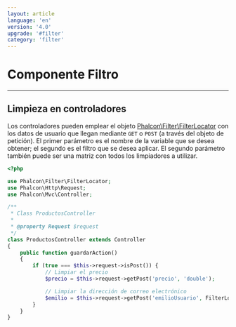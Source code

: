 ```yaml
---
layout: article
language: 'en'
version: '4.0'
upgrade: '#filter'
category: 'filter'
---
```

# Componente Filtro

* * *

## Limpieza en controladores

Los controladores pueden emplear el objeto [Phalcon\Filter\FilterLocator](api/Phalcon_Filter_FilterLocator) con los datos de usuario que llegan mediante `GET` o `POST` (a través del objeto de petición). El primer parámetro es el nombre de la variable que se desea obtener; el segundo es el filtro que se desea aplicar. El segundo parámetro también puede ser una matriz con todos los limpiadores a utilizar.

```php
<?php

use Phalcon\Filter\FilterLocator;
use Phalcon\Http\Request;
use Phalcon\Mvc\Controller;

/**
 * Class ProductosController
 * 
 * @property Request $request
 */
class ProductosController extends Controller
{
    public function guardarAction()
    {
        if (true === $this->request->isPost()) {
            // Limpiar el precio
            $precio = $this->request->getPost('precio', 'double');

            // Limpiar la dirección de correo electrónico
            $emilio = $this->request->getPost('emilioUsuario', FilterLocator::FILTER_EMAIL);
        }
    }
}
```